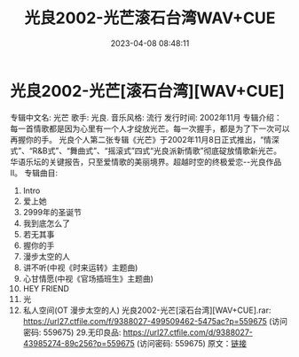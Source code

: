 ﻿---
title: 光良2002-光芒滚石台湾WAV+CUE
date: 2023-04-08 08:48:11
categories: WAV车载音乐、镜像
tags: 华语中文
---
# 光良2002-光芒[滚石台湾][WAV+CUE]

专辑中文名: 光芒
歌手: 光良.
音乐风格: 流行
发行时间: 2002年11月
专辑介绍：
每一首情歌都是因为心里有一个人才绽放光芒。每一次握手，都是为了下一次可以再握你的手。
光良个人第二张专辑《光芒》于2002年11月8日正式推出，“情深式”、“R&B式”、“舞曲式”、“摇滚式”四式“光良派新情歌”彻底碇放情歌新光芒。
华语乐坛的关键报告，只至爱情歌的美丽境界。超越时空的终极爱恋--光良作品II。
专辑曲目:
01. Intro
02. 爱上她
03. 2999年的圣诞节
04. 我到底怎么了
05. 若无其事
06. 握你的手
07. 漫步太空的人
08. 讲不听(中视《时来运转》主题曲)
09. 心甘情愿(中视《官场插班生》主题曲)
10. HEY FRIEND
11. 光
12. 私人空间(OT 漫步太空的人)
光良2002-光芒[滚石台湾][WAV+CUE].rar: https://url27.ctfile.com/f/9388027-499509462-5475ac?p=559675
(访问密码: 559675)
29.无印良品: https://url27.ctfile.com/d/9388027-43985274-89c256?p=559675
(访问密码: 559675)
原文：[链接](https://blog.sina.com.cn/s/blog_1647c7e76010311ck.html)